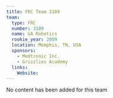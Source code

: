 ```yaml
---
title: FRC Team 3109
team:
  type: FRC
  number: 3109
  name: GA Robotics
  rookie_year: 2009
  location: Memphis, TN, USA
  sponsors:
    - Medtronic Inc.
    - Grizzlies Academy
  links:
    Website: 
---
```

No content has been added for this team